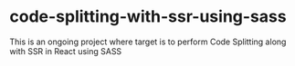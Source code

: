 # code-splitting-with-ssr-using-sass
This is an ongoing project where target is to perform Code Splitting along with SSR in React using SASS
